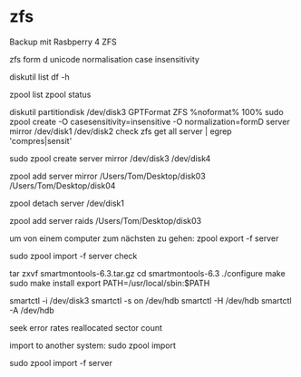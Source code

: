 # zfs
Backup mit Rasbperry 4
ZFS


zfs 
form d unicode normalisation
case insensitivity

diskutil list
df -h

zpool list
zpool status

diskutil partitiondisk /dev/disk3 GPTFormat ZFS %noformat% 100% 
sudo zpool create -O casesensitivity=insensitive -O normalization=formD server mirror /dev/disk1 /dev/disk2
check
zfs get all server | egrep 'compres|sensit'



sudo zpool create server mirror /dev/disk3 /dev/disk4

zpool add server mirror /Users/Tom/Desktop/disk03 /Users/Tom/Desktop/disk04


zpool detach server /dev/disk1

zpool add server raids /Users/Tom/Desktop/disk03

um von einem computer zum nächsten zu gehen:
zpool export -f server

sudo zpool import -f server
check 





tar zxvf smartmontools-6.3.tar.gz
cd smartmontools-6.3
./configure
make
sudo make install
export PATH=/usr/local/sbin:$PATH


smartctl -i /dev/disk3
smartctl -s on /dev/hdb
smartctl -H /dev/hdb 
smartctl -A /dev/hdb

seek error rates
reallocated sector count



import to another system:
sudo zpool import

sudo zpool import -f server







